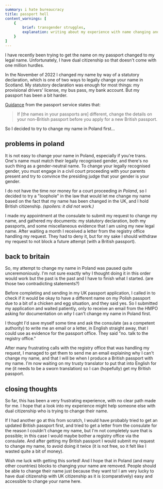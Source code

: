 ```yaml
---
summary: i hate bureaucracy
title: passport hell
content_warnings: [
    {
        brief: transgender struggles,
        explanation: writing about my experience with name changing and passports
    }
]
---
```


I have recently been trying to get the name on my passport changed to my legal name.
Unfortunately, I have dual citizenship so that doesn't come with one million hurdles.

In the November of 2022 I changed my name by way of a statutory declaration, which is one
of two ways to legally change your name in Scotland. My statutory declaration was
enough for most things: my provisional drivers' license, my bus pass, my bank account.
But my passport has been a bit harder.

[Guidance](https://www.gov.uk/changing-passport-information) from the passport service
states that:
> If [the names in your passports are] different, change the details on your non-British passport before you apply for a new British passport.

So I decided to try to change my name in Poland first...

## problems in poland

It is not easy to change your name in Poland, especially if you're trans.
One's name must match their legally recognised gender, and there's no such thing
as a gender-neutral name. To change your legally recognised gender, you must engage
in a civil court proceeding with your parents present and try to convince the presiding
judge that your gender is your gender.

I do not have the time nor money for a court proceeding *in Poland*, so I decided to
try a "loophole" in the law that would let me change my name based on the fact that
my name has been changed in the UK, and I hold British citizenship.
*(spoilers: it did not work.)*

I made my appointment at the consulate to submit my request to change my name, and gathered
my documents: my statutory declaration, both my passports, and some miscellaneous evidence
that I am using my new legal name. After waiting a month I received  a letter from the registry
office handling my request. They had to deny it, but for my sake I should withdraw my
request to not block a future attempt (with a British passport).

## back to britain

So, my attempt to change my name in Poland was paused quite unceremoniously. I'm
not sure exactly why I thought doing it in this order would work but the past is the
past and I have to finish what I started. (are those two contradicting statements?)

Before completing and sending in my UK passport application, I called in to check
if it would be okay to have a different name on my Polish passport due to a bit of
a chicken and egg situation, and they said yes. So I submitted my application and
waited patiently, only to receive an email from the HMPO asking for documentation
on *why* I can't change my name in Poland first.

I thought I'd save myself some time and ask the consulate (as a competent authority)
to write me an email or a letter, in English straight away, that I could use as
evidence for the passport office. They said "no. talk to the registry office."

After many frustrating calls with the registry office that was handling my request,
I managed to get them to send me an email explaining why I can't change my name, and
that I will be when I produce a British passport with my name. I'm now waiting on
my trusty translator to put that into English for me (it needs to be a sworn translation)
so I can (hopefully) get my British passport.

## closing thoughts

So far, this has been a very frustrating experience, with no clear path made for me.
I hope that a look into my experience might help someone else with dual citizenship
who is trying to change their name.

If I had another go at this from scratch, I would have probably tried to get an
updated British passport first, and tried to get a letter from the consulate for the
reason I couldn't change my name, but I'm not completely sure that is possible; in this
case I would maybe bother a registry office via the consulate. And after getting my
British passport I would submit my request to change my name, to avoid doing it twice
(it is not free, so it felt like I wasted quite a bit of money).

Wish me luck with getting this sorted! And I hope that in Poland (and many other countries)
blocks to changing your name are removed. People should be able to change their name
just because they want to! I am very lucky to have dual citizenship with UK citizenship
as it is (comparatively) easy and accessible to change your name here.
